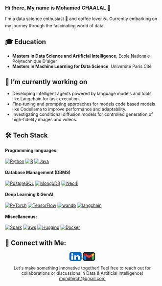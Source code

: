### Hi there, My name is Mohamed CHAALAL 👋
I'm a data science enthusiast 🚀 and coffee lover ☕. Currently embarking on my journey through the fascinating world of data.

## 🎓 Education
- **Masters in Data Science and Artificial Intelligence**, Ecole Nationale Polytechnique D'alger
- **Masters in Machine Learning for Data Science**, Université Paris Cité

## 🔭 I’m currently working on
- Developing intelligent agents powered by language models and tools like Langchain for task execution.
- Fine-tuning and prompting approaches for models code based models like Codellama to improve performance and adaptability.
- Investigating conditional diffusion models for controlled generation of high-fidelity images and videos.


## 🛠️ Tech Stack

#### Programming languages:
[![Python](https://img.shields.io/badge/-Python-yellow?logo=Python)](https://www.python.org/)
[![R](https://img.shields.io/badge/-R-276DC3?logo=R)](https://www.r-project.org/)
<a href="https://www.java.com/"><img src="https://lh3.googleusercontent.com/drive-viewer/AKGpihYjFYSYyjpRfd8JQaXBNPnqK3RB7DbHtv1lUR8StxpmKi6JJJDFK5uQMI9cD5ctsBzoCQTEweapk_Uy3EGJW0Jnvjn0mw=s2560" alt="Java" height="20"></a>

#### Database Management (DBMS)
<a href="https://www.postgresql.org/" target="_blank"><img src="https://lh3.googleusercontent.com/drive-viewer/AKGpihbKdFRCldJXBIoGDWDVcK3jML8uWxiXpbNDFMOUAqzfCg_b4zrNy70AsdHNFz2e99B_3qkk6SKlxQFNkdLwCiBX9HbfKiF5ww=s1600-v0" alt="PostgreSQL" height="20"></a>
<a href="https://www.mongodb.com/" target="_blank"><img src="https://lh3.googleusercontent.com/drive-viewer/AKGpihaiP-yfmGgzzmcAkDenhrCSI5BgolL6AicKAA5S9IER42tqOifkc5kTgvgqDeummJ_QTZYM2qtQVTddAts65Y52jggxqcXxmrE=s1600-rw-v1" alt="MongoDB" height="20"></a>
<a href="https://neo4j.com/" target="_blank"><img src="https://lh3.googleusercontent.com/drive-viewer/AKGpihbWcN-8m6Keg_6zayBtq4k0WwVl0L959IdcT7evNuIvrepzL2JnVv-k0lTB94wkj86IqJml_wKF1isM809znTTk4Fi-hFS5qvA=s1600-v0" alt="Neo4j" height="20"></a>


#### Deep Learning & GenAI
[![PyTorch](https://img.shields.io/badge/-PyTorch-white?logo=PyTorch)](https://pytorch.org/)
[![TensorFlow](https://img.shields.io/badge/-TensorFlow-white?logo=TensorFlow)](https://www.tensorflow.org/)
[<img src="https://lh3.googleusercontent.com/drive-viewer/AKGpihYaHq9QT0E3nFw5gZC_rvpnSsMeNsRLHt4MQrbgNwr7ChvwrXaYWm9tT4ElKHmB8Etg8zWWe5u9bF2BPLrhQTpKAG7ddD1f8g=s2560" alt="wandb" height="20">](https://wandb.ai/)
[<img src="https://lh3.googleusercontent.com/drive-viewer/AKGpihbQfrJjihZOMK8cCAHJdiBcNSskPVkWhs5xCWEi_HLYIVQbXBs0umjrt5m2TDJgYalxR-i7H_uQrB5e8VU1BBAspOTOSw=s1600-v0" alt="langchain" height="20.3">](https://langchain.com/)


#### Miscellaneous:
[![Spark](https://img.shields.io/badge/-Spark-green?logo=apache-Spark)](https://spark.apache.org/)
[<img src="https://lh3.googleusercontent.com/drive-viewer/AKGpihbAPV-WBawSg7Sc8N9kwkyrmuL3xezkcI0ePI7i67bMTUwdu1ll9sw-Im4Cbp1ft3FWosBTAtSL2g_XtyyMJlOVCgNWtYXdxw=s2560" alt="aws" height="20">](https://aws.amazon.com/)
[![Hugging](https://img.shields.io/badge/%F0%9F%A4%97%20Hugging%20Face-Model-blue)](https://huggingface.co/Mondhirch)
[![Docker](https://lh3.googleusercontent.com/drive-viewer/AKGpihbBtLKaHXkWuIivpPx-GUznGqipfEBUyNCEsLKQ5P6CsDxvAh2nFaVZuBjn3G-gYfwhDmBm0efPnJWQOZMKt393S2vhaQ=s2560)](https://hub.docker.com/u/mondhirch2)



## 🙌 Connect with Me:
<p align="center">
  <a href="https://www.linkedin.com/in/mohamed-elmondhir-chaalal/" target="_blank">
    <img align="center" alt="LinkedIn" height="30" src="https://raw.githubusercontent.com/tandpfun/skill-icons/main/icons/LinkedIn.svg" width="40"/>
  </a>
   
<a href="mailto:mondhirch@gmail.com" target="_blank">
  <img align="center" alt="Email" height="30" src="https://raw.githubusercontent.com/tandpfun/skill-icons/main/icons/Gmail-Dark.svg" width="40"/>
</a>
</p>


<p align="center">
  Let's make something innovative together! Feel free to reach out for collaborations or discussions in Data & Artificial Intelligence! <br>
  <a href="mailto:mondhirch@gmail.com" target="_blank">mondhirch@gmail.com</a>
</p>
